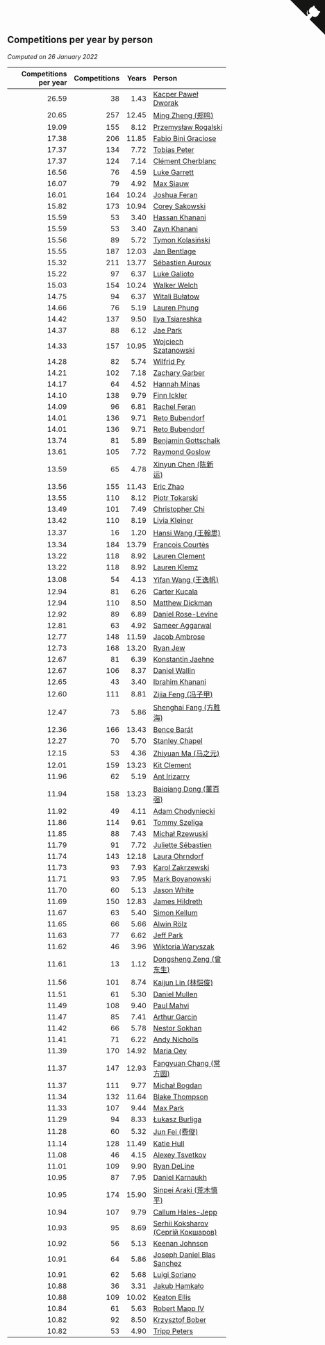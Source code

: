 ## Competitions per year by person

*Computed on 26 January 2022*

| Competitions per year | Competitions | Years | Person |
| ---: | ---: | ---: | :--- |
| 26.59 | 38 | 1.43 | [Kacper Paweł Dworak](https://www.worldcubeassociation.org/persons/2020DWOR01) |
| 20.65 | 257 | 12.45 | [Ming Zheng (郑鸣)](https://www.worldcubeassociation.org/persons/2009ZHEN11) |
| 19.09 | 155 | 8.12 | [Przemysław Rogalski](https://www.worldcubeassociation.org/persons/2013ROGA02) |
| 17.38 | 206 | 11.85 | [Fabio Bini Graciose](https://www.worldcubeassociation.org/persons/2010GRAC02) |
| 17.37 | 134 | 7.72 | [Tobias Peter](https://www.worldcubeassociation.org/persons/2014PETE03) |
| 17.37 | 124 | 7.14 | [Clément Cherblanc](https://www.worldcubeassociation.org/persons/2014CHER05) |
| 16.56 | 76 | 4.59 | [Luke Garrett](https://www.worldcubeassociation.org/persons/2017GARR05) |
| 16.07 | 79 | 4.92 | [Max Siauw](https://www.worldcubeassociation.org/persons/2017SIAU02) |
| 16.01 | 164 | 10.24 | [Joshua Feran](https://www.worldcubeassociation.org/persons/2011FERA01) |
| 15.82 | 173 | 10.94 | [Corey Sakowski](https://www.worldcubeassociation.org/persons/2011SAKO01) |
| 15.59 | 53 | 3.40 | [Hassan Khanani](https://www.worldcubeassociation.org/persons/2018KHAN26) |
| 15.59 | 53 | 3.40 | [Zayn Khanani](https://www.worldcubeassociation.org/persons/2018KHAN28) |
| 15.56 | 89 | 5.72 | [Tymon Kolasiński](https://www.worldcubeassociation.org/persons/2016KOLA02) |
| 15.55 | 187 | 12.03 | [Jan Bentlage](https://www.worldcubeassociation.org/persons/2010BENT01) |
| 15.32 | 211 | 13.77 | [Sébastien Auroux](https://www.worldcubeassociation.org/persons/2008AURO01) |
| 15.22 | 97 | 6.37 | [Luke Galioto](https://www.worldcubeassociation.org/persons/2015GALI02) |
| 15.03 | 154 | 10.24 | [Walker Welch](https://www.worldcubeassociation.org/persons/2011WELC01) |
| 14.75 | 94 | 6.37 | [Witali Bułatow](https://www.worldcubeassociation.org/persons/2015BUAT01) |
| 14.66 | 76 | 5.19 | [Lauren Phung](https://www.worldcubeassociation.org/persons/2016PHUN02) |
| 14.42 | 137 | 9.50 | [Ilya Tsiareshka](https://www.worldcubeassociation.org/persons/2012TERE01) |
| 14.37 | 88 | 6.12 | [Jae Park](https://www.worldcubeassociation.org/persons/2015PARK24) |
| 14.33 | 157 | 10.95 | [Wojciech Szatanowski](https://www.worldcubeassociation.org/persons/2011SZAT01) |
| 14.28 | 82 | 5.74 | [Wilfrid Py](https://www.worldcubeassociation.org/persons/2016PYWI01) |
| 14.21 | 102 | 7.18 | [Zachary Garber](https://www.worldcubeassociation.org/persons/2014GARB01) |
| 14.17 | 64 | 4.52 | [Hannah Minas](https://www.worldcubeassociation.org/persons/2017MINA04) |
| 14.10 | 138 | 9.79 | [Finn Ickler](https://www.worldcubeassociation.org/persons/2012ICKL01) |
| 14.09 | 96 | 6.81 | [Rachel Feran](https://www.worldcubeassociation.org/persons/2015FERA01) |
| 14.01 | 136 | 9.71 | [Reto Bubendorf](https://www.worldcubeassociation.org/persons/2012BUBE01) |
| 14.01 | 136 | 9.71 | [Reto Bubendorf](https://www.worldcubeassociation.org/persons/2012BUBE01) |
| 13.74 | 81 | 5.89 | [Benjamin Gottschalk](https://www.worldcubeassociation.org/persons/2016GOTT01) |
| 13.61 | 105 | 7.72 | [Raymond Goslow](https://www.worldcubeassociation.org/persons/2014GOSL01) |
| 13.59 | 65 | 4.78 | [Xinyun Chen (陈新运)](https://www.worldcubeassociation.org/persons/2017CHEN36) |
| 13.56 | 155 | 11.43 | [Eric Zhao](https://www.worldcubeassociation.org/persons/2010ZHAO19) |
| 13.55 | 110 | 8.12 | [Piotr Tokarski](https://www.worldcubeassociation.org/persons/2013TOKA01) |
| 13.49 | 101 | 7.49 | [Christopher Chi](https://www.worldcubeassociation.org/persons/2014CHIC01) |
| 13.42 | 110 | 8.19 | [Livia Kleiner](https://www.worldcubeassociation.org/persons/2013KLEI03) |
| 13.37 | 16 | 1.20 | [Hansi Wang (王翰思)](https://www.worldcubeassociation.org/persons/2020WANG19) |
| 13.34 | 184 | 13.79 | [François Courtès](https://www.worldcubeassociation.org/persons/2008COUR01) |
| 13.22 | 118 | 8.92 | [Lauren Clement](https://www.worldcubeassociation.org/persons/2013KLEM01) |
| 13.22 | 118 | 8.92 | [Lauren Klemz](https://www.worldcubeassociation.org/persons/2013KLEM01) |
| 13.08 | 54 | 4.13 | [Yifan Wang (王逸帆)](https://www.worldcubeassociation.org/persons/2017WANY29) |
| 12.94 | 81 | 6.26 | [Carter Kucala](https://www.worldcubeassociation.org/persons/2015KUCA01) |
| 12.94 | 110 | 8.50 | [Matthew Dickman](https://www.worldcubeassociation.org/persons/2013DICK01) |
| 12.92 | 89 | 6.89 | [Daniel Rose-Levine](https://www.worldcubeassociation.org/persons/2015ROSE01) |
| 12.81 | 63 | 4.92 | [Sameer Aggarwal](https://www.worldcubeassociation.org/persons/2017AGGA01) |
| 12.77 | 148 | 11.59 | [Jacob Ambrose](https://www.worldcubeassociation.org/persons/2010AMBR01) |
| 12.73 | 168 | 13.20 | [Ryan Jew](https://www.worldcubeassociation.org/persons/2008JEWR01) |
| 12.67 | 81 | 6.39 | [Konstantin Jaehne](https://www.worldcubeassociation.org/persons/2015JAEH01) |
| 12.67 | 106 | 8.37 | [Daniel Wallin](https://www.worldcubeassociation.org/persons/2013WALL03) |
| 12.65 | 43 | 3.40 | [Ibrahim Khanani](https://www.worldcubeassociation.org/persons/2018KHAN27) |
| 12.60 | 111 | 8.81 | [Zijia Feng (冯子甲)](https://www.worldcubeassociation.org/persons/2013FENG02) |
| 12.47 | 73 | 5.86 | [Shenghai Fang (方胜海)](https://www.worldcubeassociation.org/persons/2016FANG01) |
| 12.36 | 166 | 13.43 | [Bence Barát](https://www.worldcubeassociation.org/persons/2008BARA01) |
| 12.27 | 70 | 5.70 | [Stanley Chapel](https://www.worldcubeassociation.org/persons/2016CHAP04) |
| 12.15 | 53 | 4.36 | [Zhiyuan Ma (马之元)](https://www.worldcubeassociation.org/persons/2017MAZH04) |
| 12.01 | 159 | 13.23 | [Kit Clement](https://www.worldcubeassociation.org/persons/2008CLEM01) |
| 11.96 | 62 | 5.19 | [Ant Irizarry](https://www.worldcubeassociation.org/persons/2016IRIZ02) |
| 11.94 | 158 | 13.23 | [Baiqiang Dong (董百强)](https://www.worldcubeassociation.org/persons/2008DONG06) |
| 11.92 | 49 | 4.11 | [Adam Chodyniecki](https://www.worldcubeassociation.org/persons/2017CHOD02) |
| 11.86 | 114 | 9.61 | [Tommy Szeliga](https://www.worldcubeassociation.org/persons/2012SZEL01) |
| 11.85 | 88 | 7.43 | [Michał Rzewuski](https://www.worldcubeassociation.org/persons/2014RZEW01) |
| 11.79 | 91 | 7.72 | [Juliette Sébastien](https://www.worldcubeassociation.org/persons/2014SEBA01) |
| 11.74 | 143 | 12.18 | [Laura Ohrndorf](https://www.worldcubeassociation.org/persons/2009OHRN01) |
| 11.73 | 93 | 7.93 | [Karol Zakrzewski](https://www.worldcubeassociation.org/persons/2014ZAKR01) |
| 11.71 | 93 | 7.95 | [Mark Boyanowski](https://www.worldcubeassociation.org/persons/2014BOYA01) |
| 11.70 | 60 | 5.13 | [Jason White](https://www.worldcubeassociation.org/persons/2016WHIT16) |
| 11.69 | 150 | 12.83 | [James Hildreth](https://www.worldcubeassociation.org/persons/2009HILD01) |
| 11.67 | 63 | 5.40 | [Simon Kellum](https://www.worldcubeassociation.org/persons/2016KELL12) |
| 11.65 | 66 | 5.66 | [Alwin Rölz](https://www.worldcubeassociation.org/persons/2016ROLZ01) |
| 11.63 | 77 | 6.62 | [Jeff Park](https://www.worldcubeassociation.org/persons/2015PARK08) |
| 11.62 | 46 | 3.96 | [Wiktoria Waryszak](https://www.worldcubeassociation.org/persons/2018WARY01) |
| 11.61 | 13 | 1.12 | [Dongsheng Zeng (曾东生)](https://www.worldcubeassociation.org/persons/2020ZENG03) |
| 11.56 | 101 | 8.74 | [Kaijun Lin (林恺俊)](https://www.worldcubeassociation.org/persons/2013LINK01) |
| 11.51 | 61 | 5.30 | [Daniel Mullen](https://www.worldcubeassociation.org/persons/2016MULL04) |
| 11.49 | 108 | 9.40 | [Paul Mahvi](https://www.worldcubeassociation.org/persons/2012MAHV01) |
| 11.47 | 85 | 7.41 | [Arthur Garcin](https://www.worldcubeassociation.org/persons/2014GARC27) |
| 11.42 | 66 | 5.78 | [Nestor Sokhan](https://www.worldcubeassociation.org/persons/2016SOKH01) |
| 11.41 | 71 | 6.22 | [Andy Nicholls](https://www.worldcubeassociation.org/persons/2015NICH04) |
| 11.39 | 170 | 14.92 | [Maria Oey](https://www.worldcubeassociation.org/persons/2007OEYM01) |
| 11.37 | 147 | 12.93 | [Fangyuan Chang (常方圆)](https://www.worldcubeassociation.org/persons/2009CHAN04) |
| 11.37 | 111 | 9.77 | [Michał Bogdan](https://www.worldcubeassociation.org/persons/2012BOGD01) |
| 11.34 | 132 | 11.64 | [Blake Thompson](https://www.worldcubeassociation.org/persons/2010THOM03) |
| 11.33 | 107 | 9.44 | [Max Park](https://www.worldcubeassociation.org/persons/2012PARK03) |
| 11.29 | 94 | 8.33 | [Łukasz Burliga](https://www.worldcubeassociation.org/persons/2013BURL01) |
| 11.28 | 60 | 5.32 | [Jun Fei (费俊)](https://www.worldcubeassociation.org/persons/2016FEIJ02) |
| 11.14 | 128 | 11.49 | [Katie Hull](https://www.worldcubeassociation.org/persons/2010HULL01) |
| 11.08 | 46 | 4.15 | [Alexey Tsvetkov](https://www.worldcubeassociation.org/persons/2017TSVE02) |
| 11.01 | 109 | 9.90 | [Ryan DeLine](https://www.worldcubeassociation.org/persons/2012DELI01) |
| 10.95 | 87 | 7.95 | [Daniel Karnaukh](https://www.worldcubeassociation.org/persons/2014KARN02) |
| 10.95 | 174 | 15.90 | [Sinpei Araki (荒木慎平)](https://www.worldcubeassociation.org/persons/2006ARAK01) |
| 10.94 | 107 | 9.79 | [Callum Hales-Jepp](https://www.worldcubeassociation.org/persons/2012HALE01) |
| 10.93 | 95 | 8.69 | [Serhii Koksharov (Сергій Кокшаров)](https://www.worldcubeassociation.org/persons/2013KOKS01) |
| 10.92 | 56 | 5.13 | [Keenan Johnson](https://www.worldcubeassociation.org/persons/2016JOHN30) |
| 10.91 | 64 | 5.86 | [Joseph Daniel Blas Sanchez](https://www.worldcubeassociation.org/persons/2016SANC08) |
| 10.91 | 62 | 5.68 | [Luigi Soriano](https://www.worldcubeassociation.org/persons/2016SORI04) |
| 10.88 | 36 | 3.31 | [Jakub Hamkało](https://www.worldcubeassociation.org/persons/2018HAMK01) |
| 10.88 | 109 | 10.02 | [Keaton Ellis](https://www.worldcubeassociation.org/persons/2012ELLI01) |
| 10.84 | 61 | 5.63 | [Robert Mapp IV](https://www.worldcubeassociation.org/persons/2016IVRO01) |
| 10.82 | 92 | 8.50 | [Krzysztof Bober](https://www.worldcubeassociation.org/persons/2013BOBE01) |
| 10.82 | 53 | 4.90 | [Tripp Peters](https://www.worldcubeassociation.org/persons/2017PETE04) |


<a href="https://github.com/jonatanklosko/wca_statistics" class="github-corner" aria-label="View source on Github"><svg width="80" height="80" viewBox="0 0 250 250" style="fill:#151513; color:#fff; position: absolute; top: 0; border: 0; right: 0;" aria-hidden="true"><path d="M0,0 L115,115 L130,115 L142,142 L250,250 L250,0 Z"></path><path d="M128.3,109.0 C113.8,99.7 119.0,89.6 119.0,89.6 C122.0,82.7 120.5,78.6 120.5,78.6 C119.2,72.0 123.4,76.3 123.4,76.3 C127.3,80.9 125.5,87.3 125.5,87.3 C122.9,97.6 130.6,101.9 134.4,103.2" fill="currentColor" style="transform-origin: 130px 106px;" class="octo-arm"></path><path d="M115.0,115.0 C114.9,115.1 118.7,116.5 119.8,115.4 L133.7,101.6 C136.9,99.2 139.9,98.4 142.2,98.6 C133.8,88.0 127.5,74.4 143.8,58.0 C148.5,53.4 154.0,51.2 159.7,51.0 C160.3,49.4 163.2,43.6 171.4,40.1 C171.4,40.1 176.1,42.5 178.8,56.2 C183.1,58.6 187.2,61.8 190.9,65.4 C194.5,69.0 197.7,73.2 200.1,77.6 C213.8,80.2 216.3,84.9 216.3,84.9 C212.7,93.1 206.9,96.0 205.4,96.6 C205.1,102.4 203.0,107.8 198.3,112.5 C181.9,128.9 168.3,122.5 157.7,114.1 C157.9,116.9 156.7,120.9 152.7,124.9 L141.0,136.5 C139.8,137.7 141.6,141.9 141.8,141.8 Z" fill="currentColor" class="octo-body"></path></svg></a><style>.github-corner:hover .octo-arm{animation:octocat-wave 560ms ease-in-out}@keyframes octocat-wave{0%,100%{transform:rotate(0)}20%,60%{transform:rotate(-25deg)}40%,80%{transform:rotate(10deg)}}@media (max-width:500px){.github-corner:hover .octo-arm{animation:none}.github-corner .octo-arm{animation:octocat-wave 560ms ease-in-out}}</style>
